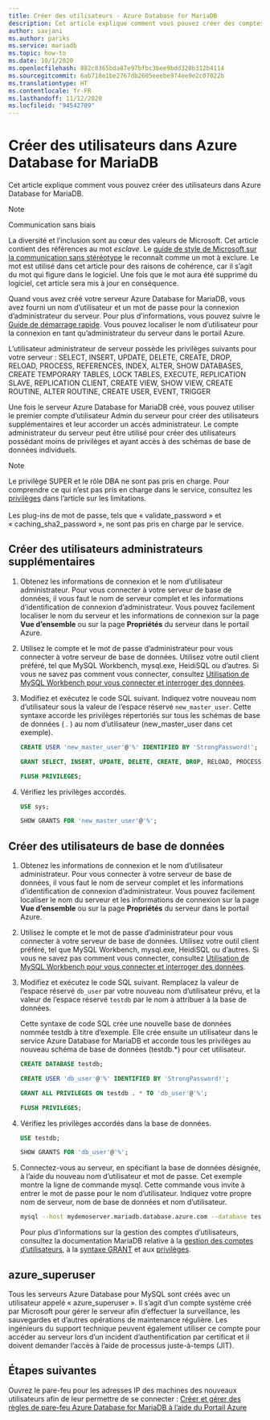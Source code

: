```yaml
---
title: Créer des utilisateurs - Azure Database for MariaDB
description: Cet article explique comment vous pouvez créer des comptes d’utilisateurs pour interagir avec un serveur Azure Database for MariaDB.
author: savjani
ms.author: pariks
ms.service: mariadb
ms.topic: how-to
ms.date: 10/1/2020
ms.openlocfilehash: 882c8365bda87e97bfbc3bee9bdd320b312b4114
ms.sourcegitcommit: 6ab718e1be2767db2605eeebe974ee9e2c07022b
ms.translationtype: HT
ms.contentlocale: fr-FR
ms.lasthandoff: 11/12/2020
ms.locfileid: "94542709"
---
```

# <a name="create-users-in-azure-database-for-mariadb"></a>Créer des utilisateurs dans Azure Database for MariaDB 
Cet article explique comment vous pouvez créer des utilisateurs dans Azure Database for MariaDB.

> [!NOTE]
> Communication sans biais
>
> La diversité et l’inclusion sont au cœur des valeurs de Microsoft. Cet article contient des références au mot _esclave_. Le [guide de style de Microsoft sur la communication sans stéréotype](https://github.com/MicrosoftDocs/microsoft-style-guide/blob/master/styleguide/bias-free-communication.md) le reconnaît comme un mot à exclure. Le mot est utilisé dans cet article pour des raisons de cohérence, car il s’agit du mot qui figure dans le logiciel. Une fois que le mot aura été supprimé du logiciel, cet article sera mis à jour en conséquence.
>

Quand vous avez créé votre serveur Azure Database for MariaDB, vous avez fourni un nom d’utilisateur et un mot de passe pour la connexion d’administrateur du serveur. Pour plus d’informations, vous pouvez suivre le [Guide de démarrage rapide](quickstart-create-mariadb-server-database-using-azure-portal.md). Vous pouvez localiser le nom d’utilisateur pour la connexion en tant qu’administrateur du serveur dans le portail Azure.

L’utilisateur administrateur de serveur possède les privilèges suivants pour votre serveur : SELECT, INSERT, UPDATE, DELETE, CREATE, DROP, RELOAD, PROCESS, REFERENCES, INDEX, ALTER, SHOW DATABASES, CREATE TEMPORARY TABLES, LOCK TABLES, EXECUTE, REPLICATION SLAVE, REPLICATION CLIENT, CREATE VIEW, SHOW VIEW, CREATE ROUTINE, ALTER ROUTINE, CREATE USER, EVENT, TRIGGER

Une fois le serveur Azure Database for MariaDB créé, vous pouvez utiliser le premier compte d’utilisateur Admin du serveur pour créer des utilisateurs supplémentaires et leur accorder un accès administrateur. Le compte administrateur du serveur peut être utilisé pour créer des utilisateurs possédant moins de privilèges et ayant accès à des schémas de base de données individuels.

> [!NOTE]
> Le privilège SUPER et le rôle DBA ne sont pas pris en charge. Pour comprendre ce qui n’est pas pris en charge dans le service, consultez les [privilèges](concepts-limits.md#privileges--data-manipulation-support) dans l’article sur les limitations.<br><br>
> Les plug-ins de mot de passe, tels que « validate_password » et « caching_sha2_password », ne sont pas pris en charge par le service.

## <a name="create-additional-admin-users"></a>Créer des utilisateurs administrateurs supplémentaires
1. Obtenez les informations de connexion et le nom d’utilisateur administrateur.
   Pour vous connecter à votre serveur de base de données, il vous faut le nom de serveur complet et les informations d’identification de connexion d’administrateur. Vous pouvez facilement localiser le nom du serveur et les informations de connexion sur la page **Vue d’ensemble** ou sur la page **Propriétés** du serveur dans le portail Azure. 

2. Utilisez le compte et le mot de passe d’administrateur pour vous connecter à votre serveur de base de données. Utilisez votre outil client préféré, tel que MySQL Workbench, mysql.exe, HeidiSQL ou d’autres. 
   Si vous ne savez pas comment vous connecter, consultez [Utilisation de MySQL Workbench pour vous connecter et interroger des données](./connect-workbench.md).

3. Modifiez et exécutez le code SQL suivant. Indiquez votre nouveau nom d’utilisateur sous la valeur de l’espace réservé `new_master_user`. Cette syntaxe accorde les privilèges répertoriés sur tous les schémas de base de données ( *.* ) au nom d’utilisateur (new_master_user dans cet exemple). 

   ```sql
   CREATE USER 'new_master_user'@'%' IDENTIFIED BY 'StrongPassword!';
   
   GRANT SELECT, INSERT, UPDATE, DELETE, CREATE, DROP, RELOAD, PROCESS, REFERENCES, INDEX, ALTER, SHOW DATABASES, CREATE TEMPORARY TABLES, LOCK TABLES, EXECUTE, REPLICATION SLAVE, REPLICATION CLIENT, CREATE VIEW, SHOW VIEW, CREATE ROUTINE, ALTER ROUTINE, CREATE USER, EVENT, TRIGGER ON *.* TO 'new_master_user'@'%' WITH GRANT OPTION; 
   
   FLUSH PRIVILEGES;
   ```

4. Vérifiez les privilèges accordés. 
   ```sql
   USE sys;
   
   SHOW GRANTS FOR 'new_master_user'@'%';
   ```

## <a name="create-database-users"></a>Créer des utilisateurs de base de données

1. Obtenez les informations de connexion et le nom d’utilisateur administrateur.
   Pour vous connecter à votre serveur de base de données, il vous faut le nom de serveur complet et les informations d’identification de connexion d’administrateur. Vous pouvez facilement localiser le nom du serveur et les informations de connexion sur la page **Vue d’ensemble** ou sur la page **Propriétés** du serveur dans le portail Azure. 

2. Utilisez le compte et le mot de passe d’administrateur pour vous connecter à votre serveur de base de données. Utilisez votre outil client préféré, tel que MySQL Workbench, mysql.exe, HeidiSQL ou d’autres. 
   Si vous ne savez pas comment vous connecter, consultez [Utilisation de MySQL Workbench pour vous connecter et interroger des données](./connect-workbench.md).

3. Modifiez et exécutez le code SQL suivant. Remplacez la valeur de l’espace réservé `db_user` par votre nouveau nom d’utilisateur prévu, et la valeur de l’espace réservé `testdb` par le nom à attribuer à la base de données.

   Cette syntaxe de code SQL crée une nouvelle base de données nommée testdb à titre d’exemple. Elle crée ensuite un utilisateur dans le service Azure Database for MariaDB et accorde tous les privilèges au nouveau schéma de base de données (testdb.\*) pour cet utilisateur. 

   ```sql
   CREATE DATABASE testdb;
   
   CREATE USER 'db_user'@'%' IDENTIFIED BY 'StrongPassword!';
   
   GRANT ALL PRIVILEGES ON testdb . * TO 'db_user'@'%';
   
   FLUSH PRIVILEGES;
   ```

4. Vérifiez les privilèges accordés dans la base de données.
   ```sql
   USE testdb;
   
   SHOW GRANTS FOR 'db_user'@'%';
   ```

5. Connectez-vous au serveur, en spécifiant la base de données désignée, à l’aide du nouveau nom d’utilisateur et mot de passe. Cet exemple montre la ligne de commande mysql. Cette commande vous invite à entrer le mot de passe pour le nom d’utilisateur. Indiquez votre propre nom de serveur, nom de base de données et nom d’utilisateur.

   ```bash
   mysql --host mydemoserver.mariadb.database.azure.com --database testdb --user db_user@mydemoserver -p
   ```
   Pour plus d’informations sur la gestion des comptes d’utilisateurs, consultez la documentation MariaDB relative à la [gestion des comptes d’utilisateurs](https://mariadb.com/kb/en/library/user-account-management/), à la [ syntaxe GRANT](https://mariadb.com/kb/en/library/grant/) et aux [privilèges](https://mariadb.com/kb/en/library/grant/#privilege-levels).

## <a name="azure_superuser"></a>azure_superuser

Tous les serveurs Azure Database pour MySQL sont créés avec un utilisateur appelé « azure_superuser ». Il s’agit d’un compte système créé par Microsoft pour gérer le serveur afin d’effectuer la surveillance, les sauvegardes et d’autres opérations de maintenance régulière. Les ingénieurs du support technique peuvent également utiliser ce compte pour accéder au serveur lors d’un incident d’authentification par certificat et il doivent demander l’accès à l’aide de processus juste-à-temps (JIT).

## <a name="next-steps"></a>Étapes suivantes
Ouvrez le pare-feu pour les adresses IP des machines des nouveaux utilisateurs afin de leur permettre de se connecter : [Créer et gérer des règles de pare-feu Azure Database for MariaDB à l’aide du Portail Azure](howto-manage-firewall-portal.md)  

<!--or [Azure CLI](howto-manage-firewall-using-cli.md).-->
